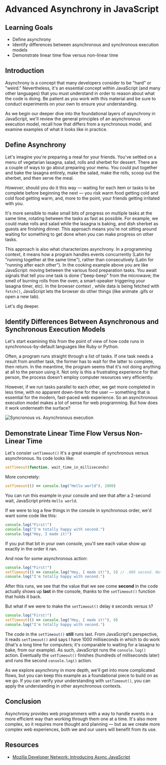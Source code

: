# Advanced Asynchrony in JavaScript

## Learning Goals

- Define asynchrony
- Identify differences between asynchronous and synchronous execution models
- Demonstrate linear time flow versus non-linear time

## Introduction

Asynchrony is a concept that many developers consider to be "hard" or "weird."
Nevertheless, it's an essential concept within JavaScript (and many other
languages) that you must understand in order to reason about what the code is
doing. Be patient as you work with this material and be sure to conduct
experiments on your own to ensure your understanding.

As we begin our deeper dive into the foundational layers of asynchrony in
JavaScript, we'll review the general principles of an asynchronous execution
model, recall how that differs from a synchronous model, and examine examples
of what it looks like in practice.

## Define Asynchrony

Let's imagine you're preparing a meal for your friends. You've settled on a
menu of vegetarian lasagna, salad, rolls and sherbet for dessert. There are a
couple of ways to go about preparing your menu. You could put together and bake
the lasagna entirely, make the salad, make the rolls, scoop out the sherbet,
and then serve the meal.

_However_, should you do it this way &mdash; waiting for each item or tasks to
be complete before beginning the next &mdash; you risk warm food getting cold
and cold food getting warm, and, more to the point, your friends getting
irritated with you.

It's more sensible to make small bits of progress on multiple tasks at the same
time, rotating between the tasks as fast as possible. For example, we could
make rolls and salad while the lasagna is baking, and dish sherbet as guests
are finishing dinner. This approach means you're not sitting around waiting for
something to get done when you can make progress on other tasks.

This approach is also what characterizes asynchrony. In a programming context,
it means how a program handles events concurrently (Latin for "running together at the same time"), rather
than consecutively (Latin for "running after each other"). In the cooking example above you are like JavaScript:
moving between the various food preparation tasks. You await signals that tell
you one task is done ("beep-beep" from the microwave; the smell of burning rolls
from the oven; a smart-speaker triggering your lasagna timer, etc). In the browser context , while data is being fetched
with `fetch()`, JavaScript lets the browser do other things (like animate .gifs
or open a new tab).

Let's dig deeper.

## Identify Differences Between Asynchronous and Synchronous Execution Models

Let's start examining this from the point of view of how code runs in
synchronous-by-default languages like Ruby or Python.

Often, a program runs straight through a list of tasks. If one task needs a
result from another task, the former has to wait for the latter to complete,
then return. In the meantime, the program seems that it's not doing anything at
all to the person using it. Not only is this a frustrating experience for that
person, the process doesn't employ computer resources very efficiently.

However, if we run tasks parallel to each other, we get more completed in less
time, with no apparent down-time for the user &mdash; something that is
essential for the modern, fast-paced web experience. So an asynchronous execution model
makes a lot of sense for web programming. But how does it work underneath the
surface?

![Syncronous vs. Asynchronous execution](https://curriculum-content.s3.amazonaws.com/fewpjs/fewpjs-advanced-asynchrony-in-javascript/Image_68_Asynchronous%20Programming.png)

## Demonstrate Linear Time Flow Versus Non-Linear Time

Let's consier `setTimeout()` It's a great example of synchronous versus
asynchronous. Its code looks like:

```js
setTimeout(function, wait_time_in_milliseconds)
```

More concretely:

```js
setTimeout(() => console.log("Hello world"), 2000)
```

You can run this example in your console and see that after a 2-second wait, JavaScript
prints `Hello world`.

If we were to log a few things in the console in synchronous order, we'd want
some code like this:

```js
console.log("First!")
console.log("I'm totally happy with second.")
console.log("Hey, I made it!")
```

If you put that bit in your own console, you'll see each value show up exactly
in the order it ran.

And now for some asynchronous action:

```js
console.log("First!")
setTimeout(() => console.log("Hey, I made it!"), 5) // .005 second. Not very long!
console.log("I'm totally happy with second.")
```

After this runs, we see that the value that we see come **second** in the
code actually shows up **last** in the console, thanks to the `setTimeout()`
function that holds it back.

But what if we were to make the `setTimeout()` delay `0` seconds versus `5`?

```js
console.log("First!")
setTimeout(() => console.log("Hey, I made it!"), 0)
console.log("I'm totally happy with second.")
```

The code in the `setTimeout()` **still** runs last. From JavaScript's
perspective, it reads `setTimeout()` and says I have 1000 milliseconds in which
to do work (that's a long time for computers; it's comparable to waiting for a
lasagna to bake, from our example). As such, JavaScript runs the
`console.log()` action. Eventually the `setTimeout()` finishes (hundreds of
milliseconds later) and runs the second `console.log()` action.

As we explore asynchrony in more depth, we'll get into more complicated flows,
but you can keep this example as a foundational piece to build on as we go. If
you can verify your understanding with `setTimeout()`, you can apply the
understanding in other asynchronous contexts.

## Conclusion

Asynchrony provides web programmers with a way to handle events in a more
efficient way than working through them one at a time. It's also more complex,
so it requires more thought and planning &mdash; but as we create more complex
web experiences, both we and our users will benefit from its use.

## Resources

- [Mozilla Developer Network: Introducing Async JavaScript][async]

[async]: https://developer.mozilla.org/en-US/docs/Learn/JavaScript/Asynchronous/Introducing

